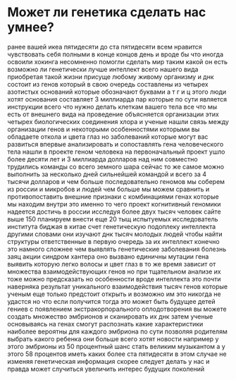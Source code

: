 <!-- https://www.youtube.com/watch?v=vr5n_ZOZ6E8 -->
<!-- https://www.youtube.com/watch?v=2v3tcMyPQaA -->

# Может ли генетика сделать нас умнее? 

ранее вашей икеа пятидесяти до ста пятидесяти всем нравится чувствовать себя полными в конце концов день и вроде бы что иногда освоили хокинга несомненно помогли сделать мир таким какой он есть возможно ли генетически лучше интеллект всего нашего вида приобретая такой жизни присуще любому живому организму и днк состоит из генов который в свою очередь составлены из четырех азотистых оснований которые обозначают буквами а т г и ц этого люди хотят основания составляет 3 миллиарда пар которые по сути является инструкции всего что нужно делать клеткам вашего тела все что мы есть от внешнего вида на проведение объясняется организации этих четырех биологических соединения хлора и ученые нашли связь между организации генов и некоторыми особенностями которыми вы обладаете откола и цвета глаз но заболеваний которые могут вас развиться впервые анализировать и сопоставлять гена человеческого тела нашли в проекте геном человека на первоначальный проект ушло более десяти лет и 3 миллиарда долларов над ним совместно трудились команды со всего земного шара сейчас то же самое можно выполнить за несколько дней сильнейшей командой и всего за 4 тысячи долларов и чем больше последовательно геномов мы соберем из россии и микробов и людей чем больше мы можем сравнить и противопоставить внешние признаки с комбинациями генах которые мы находим внутри это именно то чего проект когнитивный геномики надеется достичь в россии исследуя более двух тысяч человек сайте выше 150 планируем внести еще 20 тыщ испытуемых исследователь института биджая в китае счет генетическую подоплеку интеллекта другими словами они изучают днк тысяч молодых людей чтобы найти структуры ответственные в первую очередь за их интеллект конечно это намного сложнее чем выявлять генетические заболевания болезнь заяц акции синдром хантера оно вызвано единичны мутации гена выявить которую легко волосы и цвет глаз в то же время зависит от множества взаимодействующих генов но при тщательном анализе их тоже можно предсказать но особенности вроде интеллекта это почти наверняка результат уникального взаимодействия тысяч генов которые ученым еще только предстоит открыть и возможно им это никогда не удастся но что если получится тогда это может быть будущее детей гениев с появлением экстракорпорального оплодотворения вы можете создать множество эмбрионов и сканировать их днк затем ученые основываясь на генах смогут распознать какие характеристики наиболее вероятны для каждого эмбриона по сути позволяя родителям выбрать какого ребенка они больше всего хотят новости например у этого эмбрионы из 50 процентный шанс стать великим музыкантом а у этого 58 процентов иметь каких более ста пятидесяти в этом случае не изменяя генетическая информация скорее следует делать у нас и правда может случиться увеличить интерес будущих поколений
